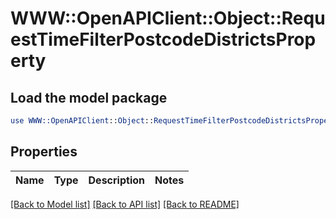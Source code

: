 # WWW::OpenAPIClient::Object::RequestTimeFilterPostcodeDistrictsProperty

## Load the model package
```perl
use WWW::OpenAPIClient::Object::RequestTimeFilterPostcodeDistrictsProperty;
```

## Properties
Name | Type | Description | Notes
------------ | ------------- | ------------- | -------------

[[Back to Model list]](../README.md#documentation-for-models) [[Back to API list]](../README.md#documentation-for-api-endpoints) [[Back to README]](../README.md)


